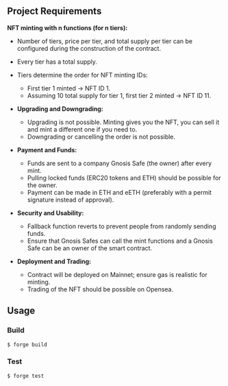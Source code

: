 ## Project Requirements
 **NFT minting with n functions (for n tiers):**
  - Number of tiers, price per tier, and total supply per tier can be configured during the construction of the contract.
  - Every tier has a total supply.
  - Tiers determine the order for NFT minting IDs:
    - First tier 1 minted -> NFT ID 1.
    - Assuming 10 total supply for tier 1, first tier 2 minted -> NFT ID 11.

- **Upgrading and Downgrading:**
  - Upgrading is not possible. Minting gives you the NFT, you can sell it and mint a different one if you need to.
  - Downgrading or cancelling the order is not possible.

- **Payment and Funds:**
  - Funds are sent to a company Gnosis Safe (the owner) after every mint.
  - Pulling locked funds (ERC20 tokens and ETH) should be possible for the owner.
  - Payment can be made in ETH and eETH (preferably with a permit signature instead of approval).

- **Security and Usability:**
  - Fallback function reverts to prevent people from randomly sending funds.
  - Ensure that Gnosis Safes can call the mint functions and a Gnosis Safe can be an owner of the smart contract.

- **Deployment and Trading:**
  - Contract will be deployed on Mainnet; ensure gas is realistic for minting.
  - Trading of the NFT should be possible on Opensea.
## Usage

### Build

```shell
$ forge build
```

### Test

```shell
$ forge test
```
